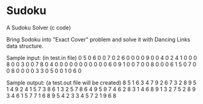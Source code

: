 Sudoku
======

A Sudoku Solver (c code)

Bring Sodoku into "Exact Cover" problem and solve it with Dancing Links data structure.

Sample input: (in test.in file)
0 5 0 6 0 0 7 0 2
6 0 0 0 0 9 0 0 4
0 2 4 1 0 0 0 8 0
0 3 0 0 7 8 0 4 0
0 0 0 0 0 0 0 0 0
0 6 0 9 1 0 0 7 0
0 8 0 0 0 6 1 5 0
7 0 0 8 0 0 0 0 3
3 0 5 0 0 1 0 6 0

Sample output: (a test.out file will be created)
8 5 1 6 3 4 7 9 2 
6 7 3 2 8 9 5 1 4 
9 2 4 1 5 7 3 8 6 
1 3 2 5 7 8 6 4 9 
5 9 7 4 6 2 8 3 1 
4 6 8 9 1 3 2 7 5 
2 8 9 3 4 6 1 5 7 
7 1 6 8 9 5 4 2 3 
3 4 5 7 2 1 9 6 8
